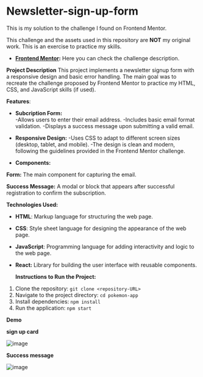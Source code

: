 # Newsletter-sign-up-form
This is my solution to the challenge I found on Frontend Mentor.


This challenge and the assets used in this repository are **NOT** my original work. This is an exercise to practice my skills.


* **[Frontend Mentor](https://www.frontendmentor.io/challenges/newsletter-signup-form-with-success-message-3FC1AZbNrv):** Here you can check the challenge description.

**Project Description**
This project implements a newsletter signup form with a responsive design and basic error handling. The main goal was to recreate the challenge proposed by Frontend Mentor to practice my HTML, CSS, and JavaScript skills (if used).

**Features**:
- **Subcription Form:**  
    -Allows users to enter their email address.
    -Includes basic email format validation.
    -Displays a success message upon submitting a valid email.
  
- **Responsive Design:** 
    -Uses CSS to adapt to different screen sizes (desktop, tablet, and mobile).
    -The design is clean and modern, following the guidelines provided in the Frontend Mentor challenge.

- **Components:**

**Form:** The main component for capturing the email.

**Success Message:** A modal or block that appears after successful registration to confirm the subscription.

**Technologies Used:**

- **HTML**: Markup language for structuring the web page.
- **CSS**: Style sheet language for designing the appearance of the web page.
- **JavaScript**: Programming language for adding interactivity and logic to the web page.
- **React:** Library for building the user interface with reusable components.

  **Instructions to Run the Project:**

1. Clone the repository: `git clone <repository-URL>`
2. Navigate to the project directory: `cd pokemon-app`
3. Install dependencies: `npm install`
4. Run the application: `npm start`

   
**Demo**


**sign up card**

![image](https://github.com/user-attachments/assets/a605154d-94bc-44b8-9091-5c5274b26888)



**Success message**

![image](https://github.com/user-attachments/assets/f79c79ab-bfb4-41e2-ab5d-782ea958e090)

